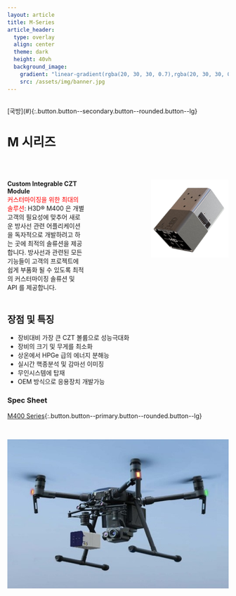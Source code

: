 ```yaml
---
layout: article
title: M-Series
article_header:
  type: overlay
  align: center
  theme: dark
  height: 40vh
  background_image:
    gradient: "linear-gradient(rgba(20, 30, 30, 0.7),rgba(20, 30, 30, 0.7))"
    src: /assets/img/banner.jpg
---
```


<style>

.container {
  display: flex;
  justify-content: space-between;
}

.item1 {
  flex-basis: 50%;
  margin-top: 50px;
}

.item2 {
  flex-basis: 50%;
  margin-top: 50px;
  padding-left: 150px;
}

@media (max-width: 700px) {
  .container {
    flex-direction: column;
  }
</style>

<br>
[국방](#){:.button.button--secondary.button--rounded.button--lg}

# M 시리즈

<div class="container">
<div class="item1">
<span style="font-weight:bold">Custom Integrable CZT Module</span>
<br>
<span style="color:red">커스터마이징을 위한 최대의 솔루션</span>: H3D® M400 은 개별 고객의 필요성에 맞추어 새로운 방사선 관련 어플리케이션을 독자적으로 개발하려고 하는 곳에 최적의 솔류션을 제공합니다. 방사선과 관련된 모든 기능들이 고객의 프로젝트에 쉽게 부품화 될 수 있도록 최적의 커스터마이징 솔류션 및 API 를 제공합니다. 
<br>
</div>
<div class="item2">
<img src="/assets/img/M_cover.png">
</div>
</div>
<br >

## 장점 및 특징

- 장비대비 가장 큰 CZT 볼륨으로 성능극대화
- 장비의 크기 및 무게를 최소화
- 상온에서 HPGe 급의 에너지 분해능
- 실시간 핵종분석 및 감마선 이미징
- 무인시스템에 탑재
- OEM 방식으로 응용장치 개발가능

### Spec Sheet

[M400 Series](#){:.button.button--primary.button--rounded.button--lg}

<br>
<p align="center" width="100%">
    <img src="/assets/img/M1.jpg"> 
</p>
<br>

